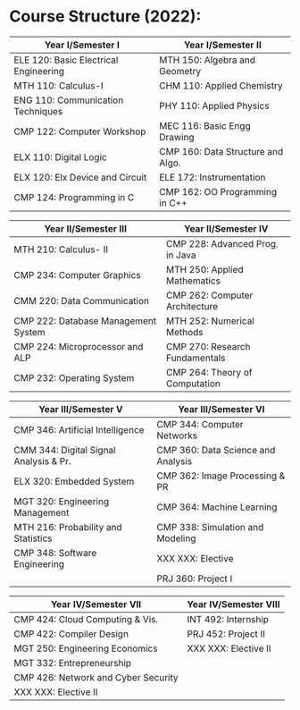 # Course Structure (2022):

| **Year I/Semester I**                | **Year I/Semester II**               |
|--------------------------------------|--------------------------------------|
| ELE 120: Basic Electrical Engineering | MTH 150: Algebra and Geometry        |
| MTH 110: Calculus-I                   | CHM 110: Applied Chemistry           |
| ENG 110: Communication Techniques     | PHY 110: Applied Physics             |
| CMP 122: Computer Workshop             | MEC 116: Basic Engg Drawing          |
| ELX 110: Digital Logic                 | CMP 160: Data Structure and Algo.    |
| ELX 120: Elx Device and Circuit        | ELE 172: Instrumentation             |
| CMP 124: Programming in C              | CMP 162: OO Programming in C++       |


| **Year II/Semester III**               | **Year II/Semester IV**                 |
|----------------------------------------|------------------------------------------|
| MTH 210: Calculus- II                  | CMP 228: Advanced Prog. in Java          |
| CMP 234: Computer Graphics             | MTH 250: Applied Mathematics             |
| CMM 220: Data Communication            | CMP 262: Computer Architecture           |
| CMP 222: Database Management System    | MTH 252: Numerical Methods               |
| CMP 224: Microprocessor and ALP        | CMP 270: Research Fundamentals           |
| CMP 232: Operating System              | CMP 264: Theory of Computation           |


| **Year III/Semester V**                     | **Year III/Semester VI**                    |
|---------------------------------------------|---------------------------------------------|
| CMP 346: Artificial Intelligence            | CMP 344: Computer Networks                  |
| CMM 344: Digital Signal Analysis & Pr.       | CMP 360: Data Science and Analysis          |
| ELX 320: Embedded System                      | CMP 362: Image Processing & PR             |
| MGT 320: Engineering Management              | CMP 364: Machine Learning                   |
| MTH 216: Probability and Statistics           | CMP 338: Simulation and Modeling            |
| CMP 348: Software Engineering                 | XXX XXX: Elective                           |
| | PRJ 360: Project I |

| **Year IV/Semester VII**                      | **Year IV/Semester VIII**                    |
|-----------------------------------------------|-----------------------------------------------|
| CMP 424: Cloud Computing & Vis.                | INT 492: Internship                          |
| CMP 422: Compiler Design                      | PRJ 452: Project II                         |
| MGT 250: Engineering Economics                 | XXX XXX: Elective II                        |
| MGT 332: Entrepreneurship                      |                                               |
| CMP 426: Network and Cyber Security            |                                               |
| XXX XXX: Elective II                           |                                               |
